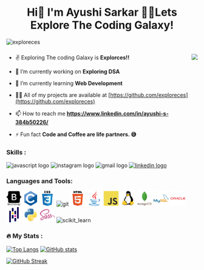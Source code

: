  <h1 align="center">Hi👋 I'm Ayushi Sarkar 🧑‍💻Lets Explore The Coding Galaxy!</h1>
 
 <p align="left"> <img src="https://komarev.com/ghpvc/?username=exploreces&label=Profile%20views&color=0e75b6&style=flat" alt="exploreces" /> </p>
 
 ###

<img align="right" height="150" src="https://i.imgflip.com/65efzo.gif"  />
 
- ✌️ Exploring The coding Galaxy is **Explorces!!**

- 🔭 I’m currently working on **Exploring DSA**

- 🌱 I’m currently learning **Web Development**

- 👨‍💻 All of my projects are available at [https://github.com/exploreces](https://github.com/exploreces)

- 📫 How to reach me **https://www.linkedin.com/in/ayushi-s-384b50226/**

- ⚡ Fun fact **Code and Coffee are life partners. 😅**
  
###
<h3> Skills :</h2>
<div align="left">
  <img src ="https://img.shields.io/badge/JavaScript-F7DF1E?style=for-the-badge&logo=javascript&logoColor=black" height="35" alt="javascript logo"/>
  <img src="https://img.shields.io/badge/HTML5-E34F26?style=for-the-badge&logo=html5&logoColor=white" height="35" alt="instagram logo"  />
  <img src="https://img.shields.io/badge/CSS3-1572B6?style=for-the-badge&logo=css3&logoColor=white" height="35" alt="gmail logo"  />
  <a href = "https://www.linkedin.com/in/ayushi-s-384b50226/">
  <img src="https://img.shields.io/badge/Python-14354C?style=for-the-badge&logo=python&logoColor=white" height="35" alt="linkedin logo"  />
  </a>
</div>

###

<h3 align="left">Languages and Tools:</h3>
<p align="left">
  <img src="https://raw.githubusercontent.com/devicons/devicon/master/icons/bootstrap/bootstrap-plain-wordmark.svg" alt="bootstrap" width="40" height="40"/>
  <img src="https://raw.githubusercontent.com/devicons/devicon/master/icons/c/c-original.svg" alt="c" width="40" height="40"/> 
  <img src="https://raw.githubusercontent.com/devicons/devicon/master/icons/css3/css3-original-wordmark.svg" alt="css3" width="40" height="40"/> 
  <img src="https://www.vectorlogo.zone/logos/git-scm/git-scm-icon.svg" alt="git" width="40" height="40"/> 
  <img src="https://raw.githubusercontent.com/devicons/devicon/master/icons/html5/html5-original-wordmark.svg" alt="html5" width="40" height="40"/> 
  <img src="https://raw.githubusercontent.com/devicons/devicon/master/icons/java/java-original.svg" alt="java" width="40" height="40"/> 
  <img src="https://raw.githubusercontent.com/devicons/devicon/master/icons/javascript/javascript-original.svg" alt="javascript" width="40" height="40"/> 
  <img src="https://raw.githubusercontent.com/devicons/devicon/master/icons/linux/linux-original.svg" alt="linux" width="40" height="40"/> 
  <img src="https://raw.githubusercontent.com/devicons/devicon/master/icons/mongodb/mongodb-original-wordmark.svg" alt="mongodb" width="40" height="40"/> 
  <img src="https://raw.githubusercontent.com/devicons/devicon/master/icons/mysql/mysql-original-wordmark.svg" alt="mysql" width="40" height="40"/> 
  <img src="https://raw.githubusercontent.com/devicons/devicon/master/icons/oracle/oracle-original.svg" alt="oracle" width="40" height="40"/> 
  <img src="https://raw.githubusercontent.com/devicons/devicon/2ae2a900d2f041da66e950e4d48052658d850630/icons/pandas/pandas-original.svg" alt="pandas" width="40" height="40"/> 
  <img src="https://raw.githubusercontent.com/devicons/devicon/master/icons/python/python-original.svg" alt="python" width="40" height="40"/> 
  <img src="https://raw.githubusercontent.com/devicons/devicon/master/icons/sass/sass-original.svg" alt="sass" width="40" height="40"/> 
  <img src="https://upload.wikimedia.org/wikipedia/commons/0/05/Scikit_learn_logo_small.svg" alt="scikit_learn" width="40" height="40"/>
</p>

###
<h3 align="left">🔥   My Stats :</h3>

[![Top Langs](https://github-readme-stats.vercel.app/api/top-langs/?username=exploreces&layout=compact&langs_count=8)](https://github.com/exploreces)
[![GitHub stats](https://github-readme-stats.vercel.app/api?username=exploreces&show_icons=true)](https://github.com/exploreces)

[![GitHub Streak](https://github-readme-streak-stats.herokuapp.com/?user=exploreces)](https://github.com/exploreces)




###

</body>
</html>
